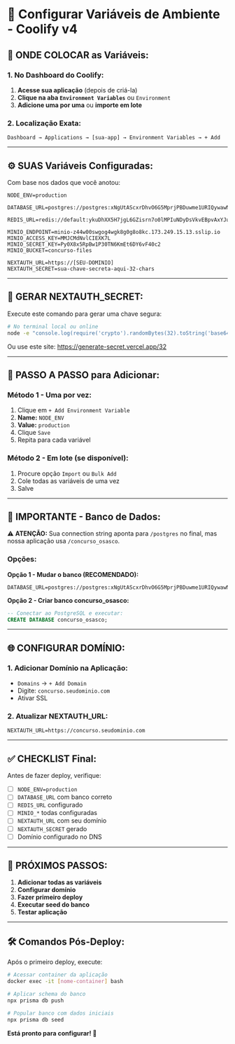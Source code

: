 # 🔧 Configurar Variáveis de Ambiente - Coolify v4

## 📍 **ONDE COLOCAR as Variáveis:**

### **1. No Dashboard do Coolify:**
1. **Acesse sua aplicação** (depois de criá-la)
2. **Clique na aba `Environment Variables`** ou `Environment`
3. **Adicione uma por uma** ou **importe em lote**

### **2. Localização Exata:**
```
Dashboard → Applications → [sua-app] → Environment Variables → + Add
```

---

## ⚙️ **SUAS Variáveis Configuradas:**

Com base nos dados que você anotou:

```env
NODE_ENV=production

DATABASE_URL=postgres://postgres:xNgUtAScxrDhvO6G5MprjPBDuwme1URIQywawN60RdN31OWFaDnAgTcxGAkcXEaV@po8ww00wo0c8g04g8scck4ws:5432/postgres

REDIS_URL=redis://default:ykuDhXX5H7jgL6GZisrn7o0lMPIuNDyDsVkvEBpvAxYJukgs9kQ3FVY5zDBx2rhp@yogkc0ocw8kokw8ows8ws44k:6379/0

MINIO_ENDPOINT=minio-z44w00swgog4wgk8g0g8o8kc.173.249.15.13.sslip.io
MINIO_ACCESS_KEY=MMJCMdNvlCIEXK7L
MINIO_SECRET_KEY=Py0X8x5RpBw1P30TN6KmEt6DY6vF40c2
MINIO_BUCKET=concurso-files

NEXTAUTH_URL=https://[SEU-DOMINIO]
NEXTAUTH_SECRET=sua-chave-secreta-aqui-32-chars
```

---

## 🔐 **GERAR NEXTAUTH_SECRET:**

Execute este comando para gerar uma chave segura:
```bash
# No terminal local ou online
node -e "console.log(require('crypto').randomBytes(32).toString('base64'))"
```

Ou use este site: https://generate-secret.vercel.app/32

---

## 📝 **PASSO A PASSO para Adicionar:**

### **Método 1 - Uma por vez:**
1. Clique em `+ Add Environment Variable`
2. **Name:** `NODE_ENV`
3. **Value:** `production`
4. Clique `Save`
5. Repita para cada variável

### **Método 2 - Em lote (se disponível):**
1. Procure opção `Import` ou `Bulk Add`
2. Cole todas as variáveis de uma vez
3. Salve

---

## 🎯 **IMPORTANTE - Banco de Dados:**

⚠️ **ATENÇÃO:** Sua connection string aponta para `/postgres` no final, mas nossa aplicação usa `/concurso_osasco`.

### **Opções:**

**Opção 1 - Mudar o banco (RECOMENDADO):**
```env
DATABASE_URL=postgres://postgres:xNgUtAScxrDhvO6G5MprjPBDuwme1URIQywawN60RdN31OWFaDnAgTcxGAkcXEaV@po8ww00wo0c8g04g8scck4ws:5432/concurso_osasco
```

**Opção 2 - Criar banco concurso_osasco:**
```sql
-- Conectar ao PostgreSQL e executar:
CREATE DATABASE concurso_osasco;
```

---

## 🌐 **CONFIGURAR DOMÍNIO:**

### **1. Adicionar Domínio na Aplicação:**
- `Domains` → `+ Add Domain`
- Digite: `concurso.seudominio.com`
- Ativar SSL

### **2. Atualizar NEXTAUTH_URL:**
```env
NEXTAUTH_URL=https://concurso.seudominio.com
```

---

## ✅ **CHECKLIST Final:**

Antes de fazer deploy, verifique:

- [ ] `NODE_ENV=production`
- [ ] `DATABASE_URL` com banco correto
- [ ] `REDIS_URL` configurado
- [ ] `MINIO_*` todas configuradas
- [ ] `NEXTAUTH_URL` com seu domínio
- [ ] `NEXTAUTH_SECRET` gerado
- [ ] Domínio configurado no DNS

---

## 🚀 **PRÓXIMOS PASSOS:**

1. **Adicionar todas as variáveis**
2. **Configurar domínio**
3. **Fazer primeiro deploy**
4. **Executar seed do banco**
5. **Testar aplicação**

---

## 🛠️ **Comandos Pós-Deploy:**

Após o primeiro deploy, execute:
```bash
# Acessar container da aplicação
docker exec -it [nome-container] bash

# Aplicar schema do banco
npx prisma db push

# Popular banco com dados iniciais
npx prisma db seed
```

**Está pronto para configurar! 🎉**
